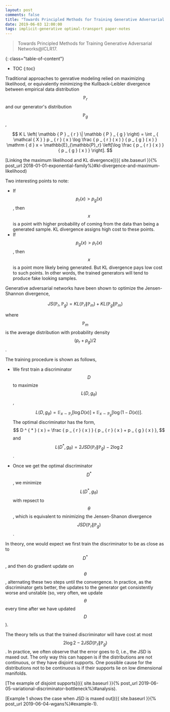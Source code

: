 ```yaml
---
layout: post
comments: false
title: "Towards Principled Methods for Training Generative Adversarial Networks"
date: 2019-06-03 12:00:00
tags: implicit-generative optimal-transport paper-notes
---
```


> Towards Principled Methods for Training Generative Adversarial Networks@ICLR17.

<!--more-->

{: class="table-of-content"}
* TOC
{:toc}


Traditional approaches to genrative modeling relied on maximizing likelihood, or equivalently minimizing the Kullback-Leibler divergence between empirical data distribution $$\mathbb{P}_r$$ and our generator's distribution $$\mathbb{P}_g$$,

$$
K L \left( \mathbb { P } _ { r } \| \mathbb { P } _ { g } \right) = \int _ { \mathcal { X } } p _ { r } ( x ) \log \frac { p _ { r } ( x ) } { p _ { g } ( x ) } \mathrm { d } x = \mathbb{E}_{\mathbb{P}_r} \left[\log \frac { p _ { r } ( x ) } { p _ { g } ( x ) } \right].
$$

[Linking the maximum likelihood and KL divergence]({{ site.baseurl }}{% post_url 2018-01-01-exponential-family%}#kl-divergence-and-maximum-likelihood)

Two interesting points to note:

* If $$p_r(x) > p_g(x)$$, then $$x$$ is a point with higher probability of coming from the data than being a generated sample. KL divergence assigns high cost to these points.
* If $$p_g(x) > p_r(x)$$, then $$x$$ is a point more likely being generated. But KL divergence pays low cost to such points. In other words, the trained generators will tend to produce fake looking samples.



Generative adversarial networks have been shown to optimize the Jensen-Shannon divergence, 

$$
J S \left( \mathbb { P } _ { r } , \mathbb { P } _ { g } \right) = K L \left( \mathbb { P } _ { r } \| \mathbb { P } _ { m } \right) + K L \left( \mathbb { P } _ { g } \| \mathbb { P } _ { m } \right)
$$

where $$\mathbb{P}_m$$ is the average distribution with probability density $$(p_r + p_g)/2$$.

The training procedure is shown as follows,

* We first train a discriminator $$D$$ to maximize $$L(D, g_\theta)$$,

    $$
    L \left( D , g _ { \theta } \right) = \mathbb { E } _ { x \sim \mathbb { P } _ { r } } [ \log D ( x ) ] + \mathbb { E } _ { x \sim \mathbb { P } _ { g } } [ \log ( 1 - D ( x ) ) ].
    $$
    The optimal discriminator has the form,
    $$
    D ^ { * } ( x ) = \frac { p _ { r } ( x ) } { p _ { r } ( x ) + p _ { g } ( x ) },
    $$
    and $$L \left( D ^ { * } , g _ { \theta } \right) = 2 J S D \left( \mathbb { P } _ { r } \| \mathbb { P } _ { g } \right) - 2 \log 2$$.

* Once we get the optimal discriminator $$D^*$$, we minimize $$L \left( D ^ { * } , g _ { \theta } \right)$$ with repsect to $$\theta$$, which is equivalent to minimizing the Jensen-Shanon divergence $$J S D \left( \mathbb { P } _ { r } \| \mathbb { P } _ { g } \right)$$.

In theory, one would expect we first train the discriminator to be as close as to $$D^*$$, and then do gradient update on $$\theta$$, alternating these two steps until the convergence. In practice, as the discriminator gets better, the updates to the generator get consistently worse and unstable (so, very often, we update $$\theta$$ every time after we have updated $$D$$). 

The theory tells us that the trained discriminator will have cost at most $$2 \log2 - 2 JSD(\mathbb{P}_r \| \mathbb{P}_g)$$. In practice, we often observe that the error goes to 0, i.e., the JSD is maxed out. The only way this can happen is if the distributions are not continuous, or they have disjoint supports. One possible cause for the distributions not to be continuous is if their supports lie on low dimensional manifolds.

[The example of disjoint supports]({{ site.baseurl }}{% post_url 2019-06-05-variational-discriminator-bottleneck%}#analysis).

[Example 1 shows the case when JSD is maxed out]({{ site.baseurl }}{% post_url 2019-06-04-wgans%}#example-1).


